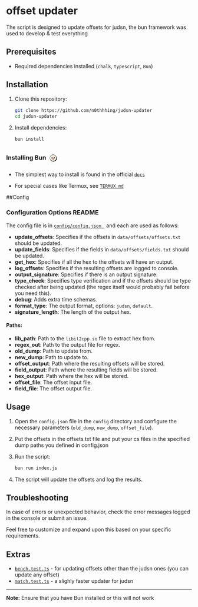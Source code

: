 <!-- markdownlint-capture -->
<!-- markdownlint-disable -->

# offset updater

The script is designed to update offsets for judsn, the bun framework was used to develop & test everything

## Prerequisites

- Required dependencies installed (`chalk`, `typescript`, `Bun`)

## Installation

1. Clone this repository:

   ```bash
   git clone https://github.com/n0thhhing/judsn-updater
   cd judsn-updater
   ```

2. Install dependencies:

   ```bash
   bun install
   ```

### Installing Bun <img src="data/assets/logo.svg" alt="Bun" class="logo" style="border-radius: 20px; padding: 10px; vertical-align: -15px; translate: -4px; width: 20px; height: 20px;"/>

- The simplest way to install is found in the official [<kbd>`docs`</kbd>](https://bun.sh/docs/installation)

- For special cases like Termux, see <span style="margin-right: 5px;">[<kbd>`TERMUX.md` </kbd>](data/docs/TERMUX.md)</span>

##Config

### Configuration Options README

The config file is in <span style="margin-right: 5px;">[<kbd>`config/config.json` </kbd>](config/config.json)</span> and each are used as follows:

- **update_offsets**: Specifies if the offsets in `data/offsets/offsets.txt` should be updated.
- **update_fields**: Specifies if the fields in `data/offsets/fields.txt` should be updated.
- **get_hex**: Specifies if all the hex to the offsets will have an output.
- **log_offsets**: Specifies if the resulting offsets are logged to console.
- **output_signature**: Specifies if there is an output signature.
- **type_check**: Specifies type verification and if the offsets should be type checked after being updated (the regex itself would probably fail before you need this).
- **debug**: Adds extra time schemas.
- **format_type**: The output format, options: `judsn`, `default`.
- **signature_length**: The length of the output hex.

#### Paths:

- **lib_path**: Path to the `libil2cpp.so` file to extract hex from.
- **regex_out**: Path to the output file for regex.
- **old_dump**: Path to update from.
- **new_dump**: Path to update to.
- **offset_output**: Path where the resulting offsets will be stored.
- **field_output**: Path where the resulting fields will be stored.
- **hex_output**: Path where the hex will be stored.
- **offset_file**: The offset input file.
- **field_file**: The offset output file.

## Usage

1. Open the `config.json` file in the `config` directory and configure the necessary parameters (`old_dump`, `new_dump`, `offset_file`).

2. Put the offsets in the offsets.txt file and put your cs files in the specified dump paths you defined in config.json

3. Run the script:

   ```bash
   bun run index.js
   ```

4. The script will update the offsets and log the results.

## Troubleshooting

In case of errors or unexpected behavior, check the error messages logged in the console or submit an issue.

Feel free to customize and expand upon this based on your specific requirements.

## Extras

- [<kbd>`bench.test.ts`</kbd>](tests/bench.test.ts) - for updating offsets other than the judsn ones (you can update any offset)
- [<kbd>`match.test.ts`</kbd>](tests/match.test.ts) - a slighly faster updater for judsn

---

**Note:** Ensure that you have Bun installed or this will not work
